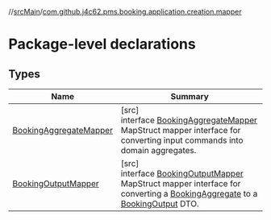 //[srcMain](../../index.md)/[com.github.j4c62.pms.booking.application.creation.mapper](index.md)

# Package-level declarations

## Types

| Name                                                         | Summary                                                                                                                                                                                                                                                                                                                            |
|--------------------------------------------------------------|------------------------------------------------------------------------------------------------------------------------------------------------------------------------------------------------------------------------------------------------------------------------------------------------------------------------------------|
| [BookingAggregateMapper](-booking-aggregate-mapper/index.md) | [src]<br>interface [BookingAggregateMapper](-booking-aggregate-mapper/index.md)<br>MapStruct mapper interface for converting input commands into domain aggregates.                                                                                                                                                                |
| [BookingOutputMapper](-booking-output-mapper/index.md)       | [src]<br>interface [BookingOutputMapper](-booking-output-mapper/index.md)<br>MapStruct mapper interface for converting a [BookingAggregate](../com.github.j4c62.pms.booking.domain.aggregate/-booking-aggregate/index.md) to a [BookingOutput](../com.github.j4c62.pms.booking.domain.driver.output/-booking-output/index.md) DTO. |